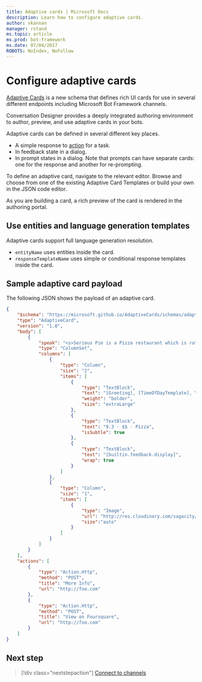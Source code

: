 ```yaml
---
title: Adaptive cards | Microsoft Docs
description: Learn how to configure adaptive cards.
author: vkannan
manager: rstand
ms.topic: article
ms.prod: bot-framework
ms.date: 07/04/2017
ROBOTS: NoIndex, NoFollow
---
```


# Configure adaptive cards

<a href="http://adaptivecards.io" target="_blank">Adaptive Cards</a> is a new schema that defines rich UI cards for use in several 
different endpoints including Microsoft Bot Framework channels. 

Conversation Designer provides a deeply integrated authoring environment to author, preview, and use adaptive cards in your bots. 

Adaptive cards can be defined in several different key places.

- A simple response to [action](conversation-designer-actions.md) for a task.
- In feedback state in a dialog.
- In prompt states in a dialog. Note that prompts can have separate cards: one for the response and another for re-prompting.

To define an adaptive card, navigate to the relevant editor. Browse and choose from one of the existing Adaptive Card 
Templates or build your own in the JSON code editor. 

<!--TODO: Insert screenshot -->

As you are building a card, a rich preview of the card is rendered in the authoring portal.

## Use entities and language generation templates
Adaptive cards support full language generation resolution.

* `entityName` uses entities inside the card.
* `responseTemplateName` uses simple or conditional response templates inside the card.

<!--
# Binding form flow input fields to bot entities
TODO: fill this out based on design/ implementation -->

<!-- ## Adaptive Card schema

You can learn more about adaptive cards here  TODO: Insert link to adaptive cards schema documentation -->

## Sample adaptive card payload

The following JSON shows the payload of an adaptive card.

```json
{
    "$schema": "https://microsoft.github.io/AdaptiveCards/schemas/adaptive-card.json",
    "type": "AdaptiveCard",
    "version": "1.0",
    "body": [
        {
            "speak": "<s>Serious Pie is a Pizza restaurant which is rated 9.3 by customers.</s>",
            "type": "ColumnSet",
            "columns": [
                {
                    "type": "Column",
                    "size": "2",
                    "items": [
                        {
                            "type": "TextBlock",
                            "text": "[Greeting], [TimeOfDayTemplate], You can eat in {location}",
                            "weight": "bolder",
                            "size": "extraLarge"
                        },
                        {
                            "type": "TextBlock",
                            "text": "9.3 · $$ · Pizza",
                            "isSubtle": true
                        },
                        {
                            "type": "TextBlock",
                            "text": "[builtin.feedback.display]",
                            "wrap": true
                        }
                    ]
                },
                {
                    "type": "Column",
                    "size": "1",
                    "items": [
                        {
                            "type": "Image",
                            "url": "http://res.cloudinary.com/sagacity/image/upload/c_crop,h_670,w_635,x_0,y_0/c_scale,w_640/v1397425743/Untitled-4_lviznp.jpg",
                            "size":"auto"
                        }
                    ]
                }
            ]
        }
    ],
    "actions": [
        {
            "type": "Action.Http",
            "method": "POST",
            "title": "More Info",
            "url": "http://foo.com"
        },
        {
            "type": "Action.Http",
            "method": "POST",
            "title": "View on Foursquare",
            "url": "http://foo.com"
        }
    ]
}
```

## Next step
> [!div class="nextstepaction"]
> [Connect to channels](conversation-designer-deploy.md)
